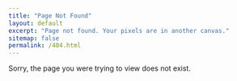 ```yaml
---
title: "Page Not Found"
layout: default
excerpt: "Page not found. Your pixels are in another canvas."
sitemap: false
permalink: /404.html
---
```


Sorry, the page you were trying to view does not exist.

